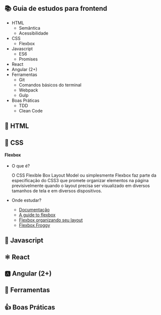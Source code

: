 ## :books: Guia de estudos para frontend

- HTML
  - Semântica
  - Acessibilidade
- CSS
  - Flexbox
- Javascript
  - ES6
  - Promises
- React
- Angular (2+)
- Ferramentas
  - Git
  - Comandos básicos do terminal
  - Webpack
  - Gulp
- Boas Práticas
  - TDD
  - Clean Code

## :page_with_curl: HTML

## :art: CSS

#### Flexbox
- O que é?

  O CSS Flexible Box Layout Model ou simplesmente Flexbox faz parte da especificação do CSS3 que promete organizar elementos     na página previsivelmente quando o layout precisa ser visualizado em diversos tamanhos de tela e em diversos dispositivos.

- Onde estudar?
  - [Documentação](https://developer.mozilla.org/en-US/docs/Learn/CSS/CSS_layout/Flexbox)
  - [A guide to flexbox](https://css-tricks.com/snippets/css/a-guide-to-flexbox)
  - [Flexbox organizando seu layout](https://tableless.com.br/flexbox-organizando-seu-layout/)
  - [Flexbox Froggy](https://developer.mozilla.org/en-US/docs/Learn/CSS/CSS_layout/Flexbox)
  
## :rocket: Javascript

## ⚛ React

## :a: Angular (2+)

## :wrench: Ferramentas

## :+1: Boas Práticas
